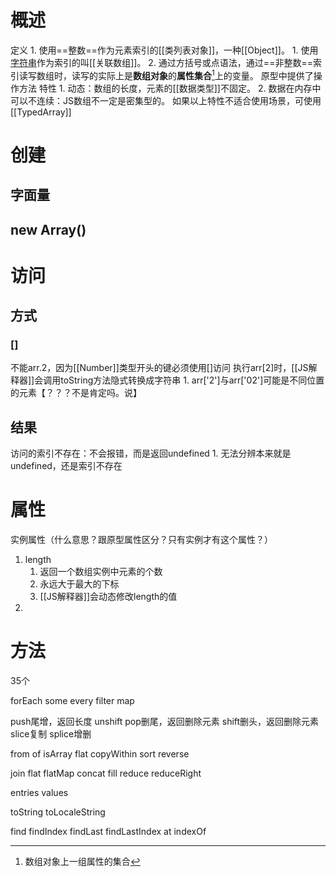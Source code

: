 # 概述
定义
	1. 使用==整数==作为元素索引的[[类列表对象]]，一种[[Object]]。
		1. 使用<u>字符串</u>作为索引的叫[[关联数组]]。
		2. 通过方括号或点语法，通过==非整数==索引读写数组时，读写的实际上是**数组对象**的**属性集合**[^1]上的变量。
原型中提供了操作方法
特性
	1. 动态：数组的长度，元素的[[数据类型]]不固定。
	2. 数据在内存中可以不连续：JS数组不一定是密集型的。
如果以上特性不适合使用场景，可使用[[TypedArray]] 
# 创建
## 字面量
## new Array()
# 访问
## 方式
### []
不能arr.2，因为[[Number]]类型开头的键必须使用[]访问
执行arr[2]时，[[JS解释器]]会调用toString方法隐式转换成字符串
	1. arr['2']与arr['02']可能是不同位置的元素【？？？不是肯定吗。说】
## 结果
访问的索引不存在：不会报错，而是返回undefined
	1. 无法分辨本来就是undefined，还是索引不存在
# 属性
实例属性（什么意思？跟原型属性区分？只有实例才有这个属性？）
1. length
	1. 返回一个数组实例中元素的个数
	2. 永远大于最大的下标
	3. [[JS解释器]]会动态修改length的值
2. 
# 方法
35个

forEach
some
every
filter
map

push尾增，返回长度
unshift
pop删尾，返回删除元素
shift删头，返回删除元素
slice复制
splice增删

from
of
isArray
flat
copyWithin
sort
reverse

join
flat
flatMap
concat
fill
reduce
reduceRight

entries
values

toString
toLocaleString

find
findIndex
findLast
findLastIndex
at
indexOf

[^1]: 数组对象上一组属性的集合